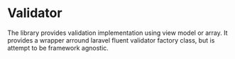 # Validator

The library provides validation implementation using view model or array. It provides a wrapper arround laravel fluent validator factory class, but is attempt to be framework agnostic.
